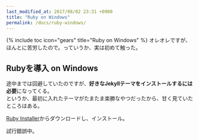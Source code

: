 ```yaml
---
last_modified_at: 2017/08/02 23:31 +0900
title: "Ruby on Windows"
permalink: /docs/ruby-windows/
---
```

{% include toc icon="gears" title="Ruby on Windows" %}
オレオレですが、ほんとに苦労したので。っていうか、実は初めて触った。

## Rubyを導入 on Windows
   
途中までは回避していたのですが、**好きなJekyllテーマをインストールするには必要**になってくる。   
というか、最初に入れたテーマがたまたま楽勝なやつだったから、甘く見ていたところはある。

[Ruby Installer](https://rubyinstaller.org/)からダウンロードし、インストール。   

試行錯誤中。
